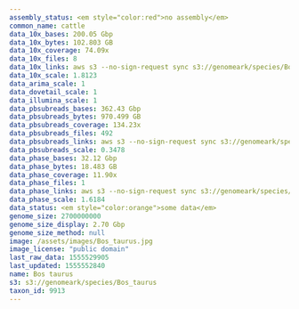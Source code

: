 ```yaml
---
assembly_status: <em style="color:red">no assembly</em>
common_name: cattle
data_10x_bases: 200.05 Gbp
data_10x_bytes: 102.803 GB
data_10x_coverage: 74.09x
data_10x_files: 8
data_10x_links: aws s3 --no-sign-request sync s3://genomeark/species/Bos_taurus/mBosTau1/genomic_data/10x/ .<br>
data_10x_scale: 1.8123
data_arima_scale: 1
data_dovetail_scale: 1
data_illumina_scale: 1
data_pbsubreads_bases: 362.43 Gbp
data_pbsubreads_bytes: 970.499 GB
data_pbsubreads_coverage: 134.23x
data_pbsubreads_files: 492
data_pbsubreads_links: aws s3 --no-sign-request sync s3://genomeark/species/Bos_taurus/mBosTau1/genomic_data/pacbio/ . --exclude "*scraps.bam*"<br>
data_pbsubreads_scale: 0.3478
data_phase_bases: 32.12 Gbp
data_phase_bytes: 18.483 GB
data_phase_coverage: 11.90x
data_phase_files: 1
data_phase_links: aws s3 --no-sign-request sync s3://genomeark/species/Bos_taurus/mBosTau1/genomic_data/phase/ .<br>
data_phase_scale: 1.6184
data_status: <em style="color:orange">some data</em>
genome_size: 2700000000
genome_size_display: 2.70 Gbp
genome_size_method: null
image: /assets/images/Bos_taurus.jpg
image_license: "public domain"
last_raw_data: 1555529905
last_updated: 1555552840
name: Bos taurus
s3: s3://genomeark/species/Bos_taurus
taxon_id: 9913
---
```

